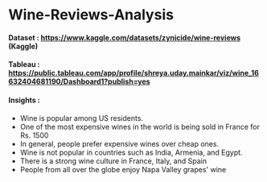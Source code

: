 # Wine-Reviews-Analysis

#### Dataset : https://www.kaggle.com/datasets/zynicide/wine-reviews (Kaggle)

#### Tableau : https://public.tableau.com/app/profile/shreya.uday.mainkar/viz/wine_16632404681190/Dashboard1?publish=yes

#### Insights :

- Wine is popular among US residents.
- One of the most expensive wines in the world is being sold in France for Rs. 1500
- In general, people prefer expensive wines over cheap ones.
- Wine is not popular in countries such as India, Armenia, and Egypt.
- There is a strong wine culture in France, Italy, and Spain
- People from all over the globe enjoy Napa Valley grapes' wine
